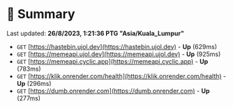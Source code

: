 # 📖 Summary
Last updated: **26/8/2023, 1:21:36 PTG "Asia/Kuala_Lumpur"**

- `GET` [https://hastebin.ujol.dev](https://hastebin.ujol.dev) - **Up** (629ms)
- `GET` [https://memeapi.ujol.dev](https://memeapi.ujol.dev) - **Up** (925ms)
- `GET` [https://memeapi.cyclic.app](https://memeapi.cyclic.app) - **Up** (783ms)
- `GET` [https://klik.onrender.com/health](https://klik.onrender.com/health) - **Up** (296ms)
- `GET` [https://dumb.onrender.com](https://dumb.onrender.com) - **Up** (277ms)
